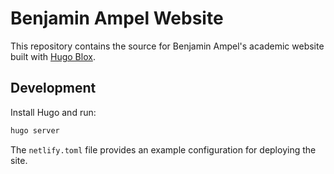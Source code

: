 # Benjamin Ampel Website

This repository contains the source for Benjamin Ampel's academic website built with [Hugo Blox](https://hugoblox.com).

## Development

Install Hugo and run:

```bash
hugo server
```

The `netlify.toml` file provides an example configuration for deploying the site.
